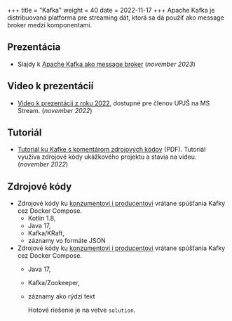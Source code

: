 +++
title = "Kafka"
weight = 40
date = 2022-11-17
+++
Apache Kafka je distribuovaná platforma pre streaming dát, ktorá sa dá použiť ako message broker medzi komponentami.

<!-- more -->

Prezentácia
-----------

- Slajdy k [Apache Kafka ako message broker](kafka.pdf) (_november 2023_)

Video k prezentácií
-------------------

- [Video k prezentácii z roku 2022](https://upjs.sharepoint.com/:v:/s/KOPR2022/EXtaKDlzkEtJmn8ABbcITGoBctcJnrJzFtLpuFZk_XOfuw?e=jqHNP7), dostupné pre členov UPJŠ na MS Stream. (_november 2022_)

Tutoriál
--------

- [Tutoriál ku Kafke s komentárom zdrojových kódov](apache-kafka-tutorial-2022.pdf) (PDF). Tutoriál využíva zdrojové kódy ukážkového projektu a stavia na videu. (_november 2022_)

Zdrojové kódy
-------------

- Zdrojové kódy ku [konzumentovi i producentovi](https://github.com/novotnyr/kafka-workshop-2023) vrátane spúšťania Kafky cez Docker Compose.
  - Kotlin 1.8, 
  - Java 17, 
  - Kafka/KRaft, 
  - záznamy vo formáte JSON
- Zdrojové kódy ku [konzumentovi i producentovi](https://github.com/novotnyr/kopr-kafka-2022) vrátane spúšťania Kafky cez Docker Compose. 
  - Java 17, 
  - Kafka/Zookeeper, 
  - záznamy ako rýdzi text
  
    Hotové riešenie je na vetve `solution`.
  
